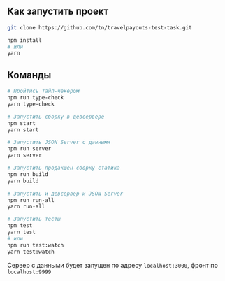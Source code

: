 ## Как запустить проект
```bash
git clone https://github.com/tn/travelpayouts-test-task.git
```

```bash
npm install
# или
yarn
```

## Команды

```bash
# Пройтись тайп-чекером
npm run type-check
yarn type-check

# Запустить сборку в девсервере
npm start
yarn start

# Запустить JSON Server с данными
npm run server
yarn server

# Запустить продакшен-сборку статика
npm run build
yarn build

# Запустить и девсервер и JSON Server
npm run run-all
yarn run-all

# Запустить тесты
npm test
yarn test
# или
npm run test:watch
yarn test:watch
```

Сервер с данными будет запущен по адресу `localhost:3000`, фронт по `localhost:9999`

